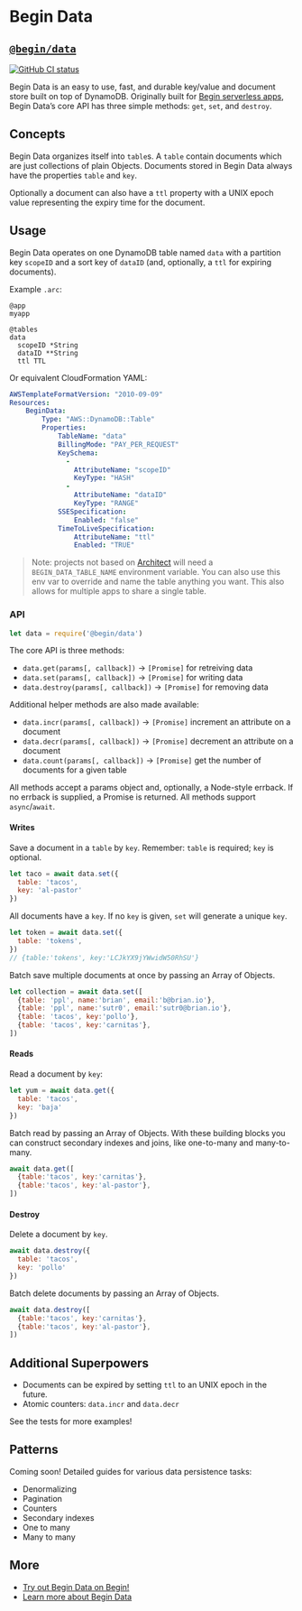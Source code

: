 # Begin Data
## [`@begin/data`](https://www.npmjs.com/package/@begin/data)

[![GitHub CI status](https://github.com/smallwins/begin-data/workflows/Node%20CI/badge.svg)](https://github.com/smallwins/begin-data/actions?query=workflow%3A%22Node+CI%22)

Begin Data is an easy to use, fast, and durable key/value and document store built on top of DynamoDB. Originally built for [Begin serverless apps](https://begin.com), Begin Data’s core API has three simple methods: `get`, `set`, and `destroy`.

## Concepts

Begin Data organizes itself into `table`s. A `table` contain documents which are just collections of plain Objects. Documents stored in Begin Data always have the properties `table` and `key`.

Optionally a document can also have a `ttl` property with a UNIX epoch value representing the expiry time for the document.

## Usage

Begin Data operates on one DynamoDB table named `data` with a partition key `scopeID` and a sort key of `dataID` (and, optionally, a `ttl` for expiring documents).

Example `.arc`:

```
@app
myapp

@tables
data
  scopeID *String
  dataID **String
  ttl TTL
```

Or equivalent CloudFormation YAML:

```yaml
AWSTemplateFormatVersion: "2010-09-09"
Resources:
    BeginData:
        Type: "AWS::DynamoDB::Table"
        Properties:
            TableName: "data"
            BillingMode: "PAY_PER_REQUEST"
            KeySchema:
              -
                AttributeName: "scopeID"
                KeyType: "HASH"
              -
                AttributeName: "dataID"
                KeyType: "RANGE"
            SSESpecification:
                Enabled: "false"
            TimeToLiveSpecification:
                AttributeName: "ttl"
                Enabled: "TRUE"
```

> Note: projects not based on [Architect](https://arc.codes) will need a `BEGIN_DATA_TABLE_NAME` environment variable. You can also use this env var to override and name the table anything you want. This also allows for multiple apps to share a single table.

### API

```javascript
let data = require('@begin/data')
```

The core API is three methods:

- `data.get(params[, callback])` → `[Promise]` for retreiving data
- `data.set(params[, callback])` → `[Promise]` for writing data
- `data.destroy(params[, callback])` → `[Promise]` for removing data

Additional helper methods are also made available:

- `data.incr(params[, callback])` → `[Promise]` increment an attribute on a document
- `data.decr(params[, callback])` → `[Promise]` decrement an attribute on a document
- `data.count(params[, callback])` → `[Promise]` get the number of documents for a given table

All methods accept a params object and, optionally, a Node-style errback. If no errback is supplied, a Promise is returned. All methods support `async`/`await`.

#### Writes

Save a document in a `table` by `key`. Remember: `table` is required; `key` is optional.

```javascript
let taco = await data.set({
  table: 'tacos',
  key: 'al-pastor'
})
```

All documents have a `key`. If no `key` is given, `set` will generate a unique `key`.

```javascript
let token = await data.set({
  table: 'tokens',
})
// {table:'tokens', key:'LCJkYX9jYWwidW50RhSU'}
```

Batch save multiple documents at once by passing an Array of Objects.

```javascript
let collection = await data.set([
  {table: 'ppl', name:'brian', email:'b@brian.io'},
  {table: 'ppl', name:'sutr0', email:'sutr0@brian.io'},
  {table: 'tacos', key:'pollo'},
  {table: 'tacos', key:'carnitas'},
])
```

#### Reads

Read a document by `key`:

```javascript
let yum = await data.get({
  table: 'tacos',
  key: 'baja'
})
```

Batch read by passing an Array of Objects. With these building blocks you can construct secondary indexes and joins, like one-to-many and many-to-many.

```javascript
await data.get([
  {table:'tacos', key:'carnitas'},
  {table:'tacos', key:'al-pastor'},
])
```

#### Destroy

Delete a document by `key`.

```javascript
await data.destroy({
  table: 'tacos',
  key: 'pollo'
})
```

Batch delete documents by passing an Array of Objects.

```javascript
await data.destroy([
  {table:'tacos', key:'carnitas'},
  {table:'tacos', key:'al-pastor'},
])
```

## Additional Superpowers

- Documents can be expired by setting `ttl` to an UNIX epoch in the future.
- Atomic counters: `data.incr` and `data.decr`

See the tests for more examples!

## Patterns

Coming soon! Detailed guides for various data persistence tasks:

- Denormalizing
- Pagination
- Counters
- Secondary indexes
- One to many
- Many to many

## More

- [Try out Begin Data on Begin!](https://begin.com)
- [Learn more about Begin Data](https://docs.begin.com/en/data/begin-data/)
